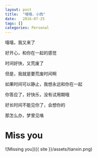 ```yaml
---
layout: post
title:  "嘻嘻，小西"
date:   2016-07-25
tags: []
categories: Personal
---
```


嘻嘻，我又来了

好开心，和你在一起的感觉

时间好快，又荒废了

但是，我就是要荒废时间啊

如果时间可以静止，我想永远和你在一起

你答应了，好快乐，没有试用期哦

好长时间不能见你了，会想你的

那怎么办，梦里见咯

# Miss you

![Missing you]({{ site }}/assets/tianxin.png)